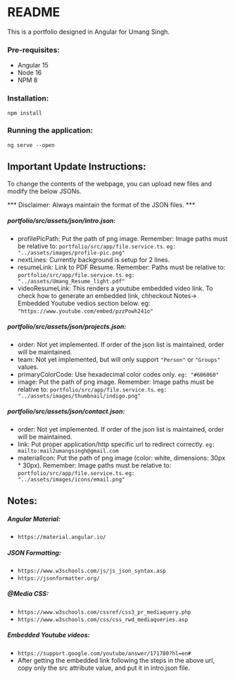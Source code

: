 # README
This is a portfolio designed in Angular for Umang Singh. 

### Pre-requisites:
- Angular 15
- Node 16
- NPM 8

### Installation:
``` npm install ```

### Running the application:
``` ng serve --open ```

## Important Update Instructions:
To change the contents of the webpage, you can upload new files and modify the below JSONs.

*** Disclaimer: Always maintain the format of the JSON files. ***

##### portfolio/src/assets/json/intro.json:
- profilePicPath: Put the path of png image. Remember: Image paths must be relative to: ``` portfolio/src/app/file.service.ts ```. ``` eg: "../assets/images/profile-pic.png" ```
- nextLines: Currently background is setup for 2 lines.
- resumeLink: Link to PDF Resume. Remember: Paths must be relative to: ``` portfolio/src/app/file.service.ts ```. ``` eg: "../assets/Umang_Resume_light.pdf" ```
- videoResumeLink: This renders a youtube embedded video link. To check how to generate an embedded link, chheckout Notes-> Embedded Youtube vedios section below. eg: ``` "https://www.youtube.com/embed/pzzPowh241o" ```

##### portfolio/src/assets/json/projects.json:
- order: Not yet implemented. If order of the json list is maintained, order will be maintained.
- team: Not yet implemented, but will only support ``` "Person" ``` or ``` "Groups" ``` values.
- primaryColorCode: Use hexadecimal color codes only. ```eg: "#606060" ```
- image: Put the path of png image. Remember: Image paths must be relative to: ``` portfolio/src/app/file.service.ts ```. ``` eg: "../assets/images/thumbnail/indigo.png" ```

##### portfolio/src/assets/json/contact.json:
- order: Not yet implemented. If order of the json list is maintained, order will be maintained.
- link: Put proper application/http specific url to redirect correctly. ``` eg: mailto:mail2umangsingh@gmail.com ```
- materialIcon: Put the path of png image (color: white, dimensions: 30px * 30px). Remember: Image paths must be relative to: ``` portfolio/src/app/file.service.ts ```. ``` eg: "../assets/images/icons/email.png" ```

## Notes:

##### Angular Material:
- ``` https://material.angular.io/ ```

##### JSON Formatting:
- ``` https://www.w3schools.com/js/js_json_syntax.asp ```
- ``` https://jsonformatter.org/ ```

##### @Media CSS:
- ``` https://www.w3schools.com/cssref/css3_pr_mediaquery.php ```
- ``` https://www.w3schools.com/css/css_rwd_mediaqueries.asp ```

##### Embedded Youtube videos:
- ``` https://support.google.com/youtube/answer/171780?hl=en# ```
- After getting the embedded link following the steps in the above url, copy only the src attribute value, and put it in intro.json file.
